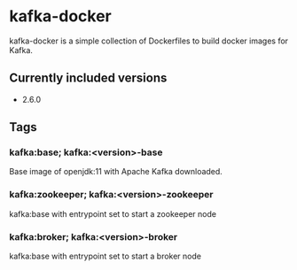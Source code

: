 # kafka-docker

kafka-docker is a simple collection of Dockerfiles to build docker images for Kafka.

## Currently included versions

- 2.6.0

## Tags

### kafka:base; kafka:\<version>-base

Base image of openjdk:11 with Apache Kafka downloaded.

### kafka:zookeeper; kafka:\<version>-zookeeper

kafka:base with entrypoint set to start a zookeeper node

### kafka:broker; kafka:\<version>-broker

kafka:base with entrypoint set to start a broker node